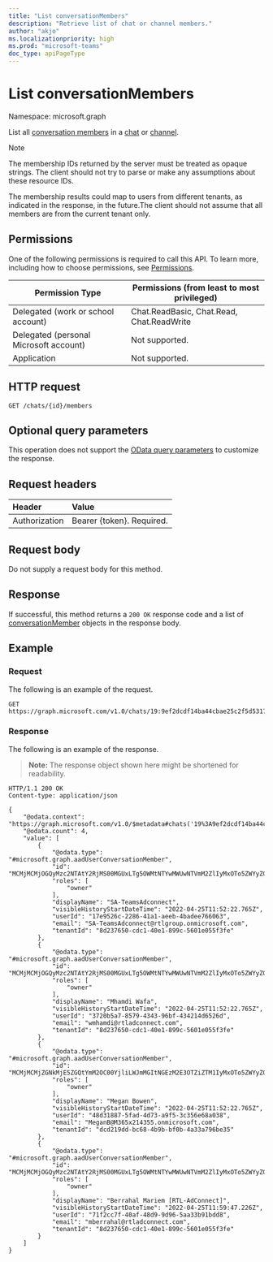 ```yaml
---
title: "List conversationMembers"
description: "Retrieve list of chat or channel members."
author: "akjo"
ms.localizationpriority: high
ms.prod: "microsoft-teams"
doc_type: apiPageType
---
```


# List conversationMembers

Namespace: microsoft.graph

List all [conversation members](../resources/conversationmember.md) in a [chat](../resources/chatmessage.md) or [channel](../resources/channel.md).

> [!NOTE]
> The membership IDs returned by the server must be treated as opaque strings. The client should not try to parse or make any assumptions about these resource IDs.
>
> The membership results could map to users from different tenants, as indicated in the response, in the future.The client should not assume that all members are from the current tenant only.
 
## Permissions

One of the following permissions is required to call this API. To learn more, including how to choose permissions, see [Permissions](/graph/permissions-reference).

|Permission Type|Permissions (from least to most privileged)|
|---------|-------------|
|Delegated (work or school account)| Chat.ReadBasic, Chat.Read, Chat.ReadWrite |
|Delegated (personal Microsoft account)|Not supported.|
|Application| Not supported. |


## HTTP request
<!-- { "blockType": "ignored" } -->
```http
GET /chats/{id}/members
```

## Optional query parameters

This operation does not support the [OData query parameters](/graph/query-parameters) to customize the response.

## Request headers

| Header       | Value |
|:---------------|:--------|
| Authorization  | Bearer {token}. Required.  |

## Request body

Do not supply a request body for this method.

## Response

If successful, this method returns a `200 OK` response code and a list of [conversationMember](../resources/conversationmember.md) objects in the response body.

## Example

### Request

The following is an example of the request.


<!-- {
  "blockType": "request",
  "name": "list_conversation_members_2"
}-->
```msgraph-interactive
GET https://graph.microsoft.com/v1.0/chats/19:9ef2dcdf14ba44cbae25c2f5d53171ba@thread.v2/members
```


### Response

The following is an example of the response.

>**Note:** The response object shown here might be shortened for readability.
<!-- {
  "blockType": "response",
  "truncated": true,
  "@odata.type": "microsoft.graph.conversationMember"
} -->
```http
HTTP/1.1 200 OK
Content-type: application/json

{
    "@odata.context": "https://graph.microsoft.com/v1.0/$metadata#chats('19%3A9ef2dcdf14ba44cbae25c2f5d53171ba%40thread.v2')/members",
    "@odata.count": 4,
    "value": [
        {
            "@odata.type": "#microsoft.graph.aadUserConversationMember",
            "id": "MCMjMCMjOGQyMzc2NTAtY2RjMS00MGUxLTg5OWMtNTYwMWUwNTVmM2ZlIyMxOTo5ZWYyZGNkZjE0YmE0NGNiYWUyNWMyZjVkNTMxNzFiYUB0aHJlYWQudjIjIzE3ZTk1MjZjLTIyODYtNDFhMS1hZWViLTRiYWRlZTc2NjA2Mw==",
            "roles": [
                "owner"
            ],
            "displayName": "SA-TeamsAdconnect",
            "visibleHistoryStartDateTime": "2022-04-25T11:52:22.765Z",
            "userId": "17e9526c-2286-41a1-aeeb-4badee766063",
            "email": "SA-TeamsAdconnect@rtlgroup.onmicrosoft.com",
            "tenantId": "8d237650-cdc1-40e1-899c-5601e055f3fe"
        },
        {
            "@odata.type": "#microsoft.graph.aadUserConversationMember",
            "id": "MCMjMCMjOGQyMzc2NTAtY2RjMS00MGUxLTg5OWMtNTYwMWUwNTVmM2ZlIyMxOTo5ZWYyZGNkZjE0YmE0NGNiYWUyNWMyZjVkNTMxNzFiYUB0aHJlYWQudjIjIzM3MjBiNWE3LTg1NzktNDM0My05NmJmLTQzNDIxNGQ2NTI2ZA==",
            "roles": [
                "owner"
            ],
            "displayName": "Mhamdi Wafa",
            "visibleHistoryStartDateTime": "2022-04-25T11:52:22.765Z",
            "userId": "3720b5a7-8579-4343-96bf-434214d6526d",
            "email": "wmhamdi@rtladconnect.com",
            "tenantId": "8d237650-cdc1-40e1-899c-5601e055f3fe"
        },
        {
            "@odata.type": "#microsoft.graph.aadUserConversationMember",
            "id": "MCMjMCMjZGNkMjE5ZGQtYmM2OC00YjliLWJmMGItNGEzM2E3OTZiZTM1IyMxOTo5ZWYyZGNkZjE0YmE0NGNiYWUyNWMyZjVkNTMxNzFiYUB0aHJlYWQudjIjIzQ4ZDMxODg3LTVmYWQtNGQ3My1hOWY1LTNjMzU2ZTY4YTAzOA==",
            "roles": [
                "owner"
            ],
            "displayName": "Megan Bowen",
            "visibleHistoryStartDateTime": "2022-04-25T11:52:22.765Z",
            "userId": "48d31887-5fad-4d73-a9f5-3c356e68a038",
            "email": "MeganB@M365x214355.onmicrosoft.com",
            "tenantId": "dcd219dd-bc68-4b9b-bf0b-4a33a796be35"
        },
        {
            "@odata.type": "#microsoft.graph.aadUserConversationMember",
            "id": "MCMjMCMjOGQyMzc2NTAtY2RjMS00MGUxLTg5OWMtNTYwMWUwNTVmM2ZlIyMxOTo5ZWYyZGNkZjE0YmE0NGNiYWUyNWMyZjVkNTMxNzFiYUB0aHJlYWQudjIjIzcxZjJjYzdmLTQwYWYtNDhkOS05ZDk2LTVhYTMzYjkxYmRkOA==",
            "roles": [
                "owner"
            ],
            "displayName": "Berrahal Mariem [RTL-AdConnect]",
            "visibleHistoryStartDateTime": "2022-04-25T11:59:47.226Z",
            "userId": "71f2cc7f-40af-48d9-9d96-5aa33b91bdd8",
            "email": "mberrahal@rtladconnect.com",
            "tenantId": "8d237650-cdc1-40e1-899c-5601e055f3fe"
        }
    ]
}
```

<!-- uuid: 8fcb5dbc-d5aa-4681-8e31-b001d5168d79
2015-10-25 14:57:30 UTC -->
<!--
{
  "type": "#page.annotation",
  "description": "conversation: member list",
  "keywords": "",
  "section": "documentation",
  "tocPath": "",
  "suppressions": [
  ]
}
-->
